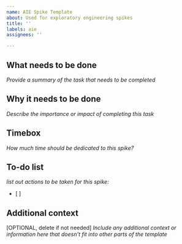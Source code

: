 ```yaml
---
name: AIE Spike Template
about: Used for exploratory engineering spikes
title: ''
labels: aie
assignees: ''

---
```


## What needs to be done

_Provide a summary of the task that needs to be completed_


## Why it needs to be done

_Describe the importance or impact of completing this task_


## Timebox

_How much time should be dedicated to this spike?_


## To-do list

_list out actions to be taken for this spike:_
- [ ] 

## Additional context

[OPTIONAL, delete if not needed] 
_Include any additional context or information here that doesn't fit into other parts of the template_
